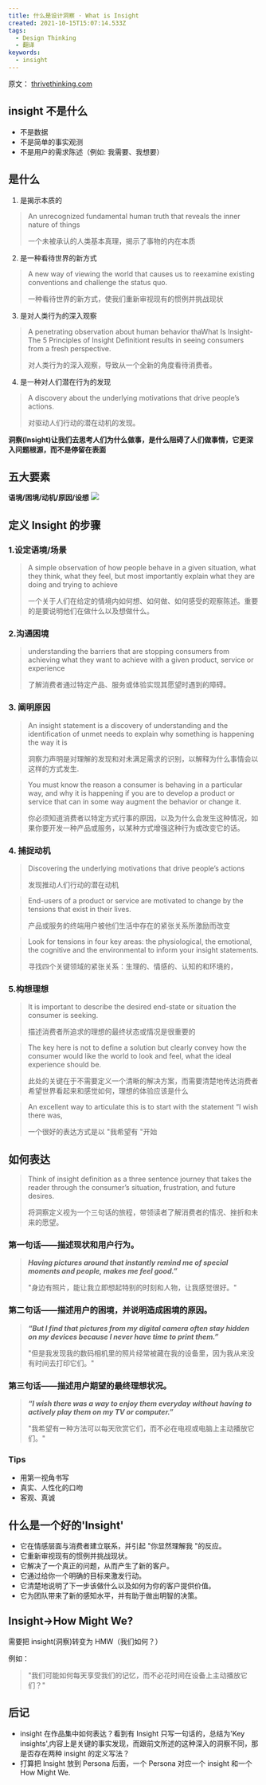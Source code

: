 ```yaml
---
title: 什么是设计洞察 · What is Insight
created: 2021-10-15T15:07:14.533Z
tags:
  - Design Thinking
  - 翻译
keywords:
  - insight
---
```


原文： [thrivethinking.com](https://thrivethinking.com/2016/03/28/what-is-insight-definition/)

## insight 不是什么

- 不是数据
- 不是简单的事实观测
- 不是用户的需求陈述（例如: 我需要、我想要）

## 是什么

1. 是揭示本质的

> An unrecognized fundamental human truth that reveals the inner nature of things
>
> 一个未被承认的人类基本真理，揭示了事物的内在本质

2. 是一种看待世界的新方式

> A new way of viewing the world that causes us to reexamine existing conventions and challenge the status quo.
>
> 一种看待世界的新方式，使我们重新审视现有的惯例并挑战现状

3. 是对人类行为的深入观察

> A penetrating observation about human behavior thaWhat Is Insight- The 5 Principles of Insight Definitiont results in seeing consumers from a fresh perspective.
>
> 对人类行为的深入观察，导致从一个全新的角度看待消费者。

4. 是一种对人们潜在行为的发现

> A discovery about the underlying motivations that drive people’s actions.
>
> 对驱动人们行动的潜在动机的发现。

**洞察(Insight)让我们去思考人们为什么做事，是什么阻碍了人们做事情，它更深入问题根源，而不是停留在表面**

## 五大要素

**语境/困境/动机/原因/设想**
[![](https://thrivethinking.com/wp-content/uploads/2016/03/WhatIsInsight_5.jpg ' ')](http://thrivethinking.com/wp-content/uploads/2016/03/WhatIsInsight_5.jpg)

## 定义 Insight 的步骤

### 1.设定语境/场景

> A simple observation of how people behave in a given situation, what they think, what they feel, but most importantly explain what they are doing and trying to achieve
>
> 一个关于人们在给定的情境内如何想、如何做、如何感受的观察陈述。重要的是要说明他们在做什么以及想做什么。

### 2.沟通困境

> understanding the barriers that are stopping consumers from achieving what they want to achieve with a given product, service or experience
>
> 了解消费者通过特定产品、服务或体验实现其愿望时遇到的障碍。

### 3. 阐明原因

> An insight statement is a discovery of understanding and the identification of unmet needs to explain why something is happening the way it is
>
> 洞察力声明是对理解的发现和对未满足需求的识别，以解释为什么事情会以这样的方式发生.

> You must know the reason a consumer is behaving in a particular way, and why it is happening if you are to develop a product or service that can in some way augment the behavior or change it.
>
> 你必须知道消费者以特定方式行事的原因，以及为什么会发生这种情况，如果你要开发一种产品或服务，以某种方式增强这种行为或改变它的话。

### 4. 捕捉动机

> Discovering the underlying motivations that drive people’s actions
>
> 发现推动人们行动的潜在动机

> End-users of a product or service are motivated to change by the tensions that exist in their lives.
>
> 产品或服务的终端用户被他们生活中存在的紧张关系所激励而改变

> Look for tensions in four key areas: the physiological, the emotional, the cognitive and the environmental to inform your insight statements.
>
> 寻找四个关键领域的紧张关系：生理的、情感的、认知的和环境的，

### 5.构想理想

> It is important to describe the desired end-state or situation the consumer is seeking.
>
> 描述消费者所追求的理想的最终状态或情况是很重要的

> The key here is not to define a solution but clearly convey how the consumer would like the world to look and feel, what the ideal experience should be.
>
> 此处的关键在于不需要定义一个清晰的解决方案，而需要清楚地传达消费者希望世界看起来和感觉如何，理想的体验应该是什么

> An excellent way to articulate this is to start with the statement “I wish there was,
>
> 一个很好的表达方式是以 "我希望有 "开始

## 如何表达

> Think of insight definition as a three sentence journey that takes the reader through the consumer’s situation, frustration, and future desires.
>
> 将洞察定义视为一个三句话的旅程，带领读者了解消费者的情况、挫折和未来的愿望。

### 第一句话——描述现状和用户行为。

> **_Having pictures around that instantly remind me of special moments and people, makes me feel good.”_**
>
> "身边有照片，能让我立即想起特别的时刻和人物，让我感觉很好。"

### 第二句话——描述用户的困境，并说明造成困境的原因。

> **_“But I find that pictures from my digital camera often stay hidden on my devices because I never have time to print them.”_**
>
> "但是我发现我的数码相机里的照片经常被藏在我的设备里，因为我从来没有时间去打印它们。"

### 第三句话——描述用户期望的最终理想状况。

> **_“I wish there was a way to enjoy them everyday without having to actively play them on my TV or computer.”_**
>
> "我希望有一种方法可以每天欣赏它们，而不必在电视或电脑上主动播放它们。"

### Tips

- 用第一视角书写
- 真实、人性化的口吻
- 客观、真诚

## 什么是一个好的'Insight'

- 它在情感层面与消费者建立联系，并引起 "你显然理解我 "的反应。
- 它重新审视现有的惯例并挑战现状。
- 它解决了一个真正的问题，从而产生了新的客户。
- 它通过给你一个明确的目标来激发行动。
- 它清楚地说明了下一步该做什么以及如何为你的客户提供价值。
- 它为团队带来了新的感知水平，并有助于做出明智的决策。

## Insight->How Might We?

需要把 insight(洞察)转变为 HMW（我们如何？）

例如：

> "我们可能如何每天享受我们的记忆，而不必花时间在设备上主动播放它们？"

## 后记

- insight 在作品集中如何表达？看到有 Insight 只写一句话的，总结为'Key insights',内容上是关键的事实发现，而跟前文所述的这种深入的洞察不同，那是否存在两种 insight 的定义写法？
- 打算把 Insight 放到 Persona 后面，一个 Persona 对应一个 insight 和一个 How Might We.
